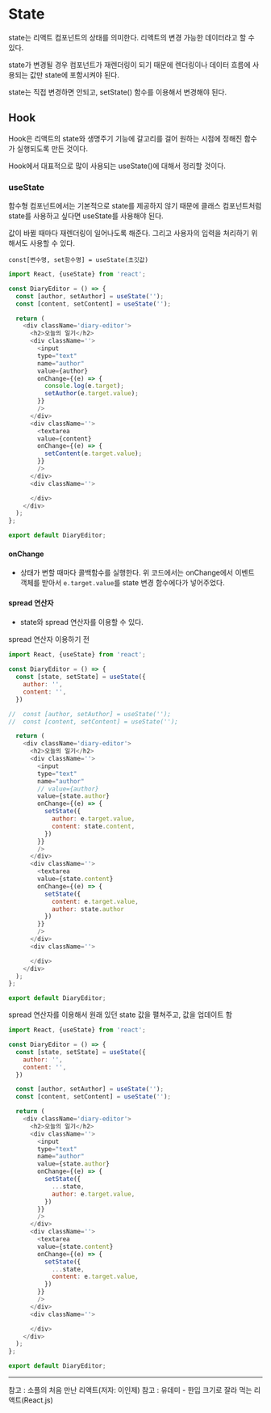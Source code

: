 # State
state는 리액트 컴포넌트의 상태를 의미한다. 리액트의 변경 가능한 데이터라고 할 수 있다. 

state가 변경될 경우 컴포넌트가 재렌더링이 되기 때문에 렌더링이나 데이터 흐름에 사용되는 값만 state에 포함시켜야 된다.

state는 직접 변경하면 안되고, setState() 함수를 이용해서 변경해야 된다.

## Hook
Hook은 리액트의 state와 생명주기 기능에 갈고리를 걸어 원하는 시점에 정해진 함수가 실행되도록 만든 것이다.

Hook에서 대표적으로 많이 사용되는 useState()에 대해서 정리할 것이다.

### useState
함수형 컴포넌트에서는 기본적으로 state를 제공하지 않기 때문에 클래스 컴포넌트처럼 state를 사용하고 싶다면 useState를 사용해야 된다.

값이 바뀔 때마다 재렌더링이 일어나도록 해준다. 그리고 사용자의 입력을 처리하기 위해서도 사용할 수 있다.

`const[변수명, set함수명] = useState(초깃값)`


```javascript
import React, {useState} from 'react';

const DiaryEditor = () => {
  const [author, setAuthor] = useState('');
  const [content, setContent] = useState('');

  return (
    <div className='diary-editor'>
      <h2>오늘의 일기</h2>
      <div className=''>
        <input 
        type="text"
        name="author" 
        value={author} 
        onChange={(e) => {
          console.log(e.target);
          setAuthor(e.target.value);
        }}
        />
      </div>
      <div className=''>
        <textarea 
        value={content}
        onChange={(e) => {
          setContent(e.target.value);
        }}
        />
      </div>
      <div className=''>

      </div>
    </div>
  );
};

export default DiaryEditor;
```
#### onChange
- 상태가 변할 때마다 콜백함수를 실행한다.
위 코드에서는 onChange에서 이벤트 객체를 받아서 `e.target.value`를 state 변경 함수에다가 넣어주었다.

#### spread 연산자
- state와 spread 연산자를 이용할 수 있다.

spread 연산자 이용하기 전
```javascript
import React, {useState} from 'react';

const DiaryEditor = () => {
  const [state, setState] = useState({
    author: '',
    content: '',
  })

//  const [author, setAuthor] = useState('');
//  const [content, setContent] = useState('');

  return (
    <div className='diary-editor'>
      <h2>오늘의 일기</h2>
      <div className=''>
        <input 
        type="text"
        name="author" 
        // value={author}
        value={state.author}
        onChange={(e) => {
          setState({
            author: e.target.value,
            content: state.content,
          })
        }}
        />
      </div>
      <div className=''>
        <textarea 
        value={state.content}
        onChange={(e) => {
          setState({
            content: e.target.value,
            author: state.author
          })
        }}
        />
      </div>
      <div className=''>

      </div>
    </div>
  );
};

export default DiaryEditor;
```

spread 연산자를 이용해서 원래 있던 state 값을 펼쳐주고, 값을 업데이트 함
```javascript
import React, {useState} from 'react';

const DiaryEditor = () => {
  const [state, setState] = useState({
    author: '',
    content: '',
  })

  const [author, setAuthor] = useState('');
  const [content, setContent] = useState('');

  return (
    <div className='diary-editor'>
      <h2>오늘의 일기</h2>
      <div className=''>
        <input 
        type="text"
        name="author" 
        value={state.author}
        onChange={(e) => {
          setState({
            ...state,
            author: e.target.value,
          })
        }}
        />
      </div>
      <div className=''>
        <textarea 
        value={state.content}
        onChange={(e) => {
          setState({
            ...state,
            content: e.target.value,
          })
        }}
        />
      </div>
      <div className=''>

      </div>
    </div>
  );
};

export default DiaryEditor;
```

---
참고 : 소플의 처음 만난 리액트(저자: 이인제)
참고 : 유데미 - 한입 크기로 잘라 먹는 리액트(React.js)